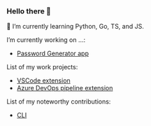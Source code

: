### Hello there 👋

🌱 I’m currently learning Python, Go, TS, and JS.

I’m currently working on ...:
- [Password Generator app](https://github.com/mclacore/password-generator)

List of my work projects:
- [VSCode extension](https://github.com/massdriver-cloud/vscode-massdriver/commits?author=mclacore)
- [Azure DevOps pipeline extension](https://github.com/massdriver-cloud/azure-devops-pipelines/commits?author=mclacore)

List of my noteworthy contributions:
- [CLI](https://github.com/massdriver-cloud/mass/commits?author=mclacore)

<!--
**mclacore/mclacore** is a ✨ _special_ ✨ repository because its `README.md` (this file) appears on your GitHub profile.

Here are some ideas to get you started:

- 
- 🌱 I’m currently learning ...
- 👯 I’m looking to collaborate on ...
- 🤔 I’m looking for help with ...
- 💬 Ask me about ...
- 📫 How to reach me: ...
- 😄 Pronouns: ...
- ⚡ Fun fact: ...
-->
